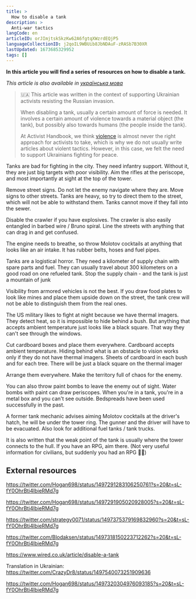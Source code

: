 ```yaml
---
title: >
  How to disable a tank
description: >
  Anti-war tactics
langCode: en
articleID: orJImjtskSkzKw62A6fgtqXWzrdEQjP5
languageCollectionID: j2qoIL9WBUib8JbNDAuF-zRASb7B30XR
lastUpdated: 1673685329952
tags: []
---
```


**In this article you will find a series of resources on how to disable a tank.**

_This article is also available in_ [_українська мова_](/uk/tactics/disable-tank)

> 🇺🇦 This article was written in the context of supporting Ukrainian activists resisting the Russian invasion.
> 
> When disabling a tank, usually a certain amount of force is needed. It involves a certain amount of violence towards a material object (the tank), but possibly also towards humans (the people inside the tank).
> 
> At Activist Handbook, we think [violence](/discussion/violence) is almost never the right approach for activists to take, which is why we do not usually write articles about violent tactics. However, in this case, we felt the need to support Ukrainians fighting for peace.

Tanks are bad for fighting in the city. They need infantry support. Without it, they are just big targets with poor visibility. Aim the rifles at the periscope, and most importantly at sight at the top of the tower.

Remove street signs. Do not let the enemy navigate where they are. Move signs to other streets. Tanks are heavy, so try to direct them to the street, which will not be able to withstand them. Tanks cannot move if they fall into the sewer.

Disable the crawler if you have explosives. The crawler is also easily entangled in barbed wire / Bruno spiral. Line the streets with anything that can drag in and get confused.

The engine needs to breathe, so throw Molotov cocktails at anything that looks like an air intake. It has rubber belts, hoses and fuel pipes.

Tanks are a logistical horror. They need a kilometer of supply chain with spare parts and fuel. They can usually travel about 300 kilometers on a good road on one refueled tank. Stop the supply chain - and the tank is just a mountain of junk

Visibility from armored vehicles is not the best. If you draw food plates to look like mines and place them upside down on the street, the tank crew will not be able to distinguish them from the real ones.

The US military likes to fight at night because we have thermal imagers. They detect heat, so it is impossible to hide behind a bush. But anything that accepts ambient temperature just looks like a black square. That way they can't see through the windows.

Cut cardboard boxes and place them everywhere. Cardboard accepts ambient temperature. Hiding behind what is an obstacle to vision works only if they do not have thermal imagers. Sheets of cardboard in each bush and for each tree. There will be just a black square on the thermal imager

Arrange them everywhere. Make the territory full of chaos for the enemy.

You can also throw paint bombs to leave the enemy out of sight. Water bombs with paint can draw periscopes. When you're in a tank, you're in a metal box and you can't see outside. Bedspreads have been used successfully in the past.

A former tank mechanic advises aiming Molotov cocktails at the driver's hatch, he will be under the tower ring. The gunner and the driver will have to be evacuated. Also look for additional fuel tanks / tank trucks.

It is also written that the weak point of the tank is usually where the tower connects to the hull. If you have an RPG, aim there. (Not very useful information for civilians, but suddenly you had an RPG 🤷‍♀️)

## External resources

https://twitter.com/Hogan698/status/1497291283106250761?s=20&t=sL-fY0OhrBti4lbieRMd7g

https://twitter.com/Hogan698/status/1497291905020928005?s=20&t=sL-fY0OhrBti4lbieRMd7g

https://twitter.com/strategy0071/status/1497375379169832960?s=20&t=sL-fY0OhrBti4lbieRMd7g

https://twitter.com/Blodaksen/status/1497318150223712262?s=20&t=sL-fY0OhrBti4lbieRMd7g

https://www.wired.co.uk/article/disable-a-tank

Translation in Ukrainian: https://twitter.com/CrazyDr8/status/1497540073251909636

https://twitter.com/Hogan698/status/1497320304976093185?s=20&t=sL-fY0OhrBti4lbieRMd7g